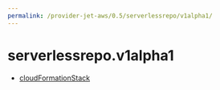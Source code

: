 ```yaml
---
permalink: /provider-jet-aws/0.5/serverlessrepo/v1alpha1/
---
```


# serverlessrepo.v1alpha1



* [cloudFormationStack](cloudFormationStack.md)